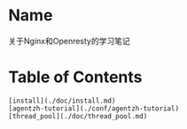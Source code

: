 Name
====

关于Nginx和Openresty的学习笔记

Table of Contents
=================
    [install](./doc/install.md)
    [agentzh-tutorial](./conf/agentzh-tutorial)
    [thread_pool](./doc/thread_pool.md)
